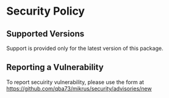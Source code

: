# Security Policy

## Supported Versions

Support is provided only for the latest version of this package.

## Reporting a Vulnerability

To report secuirity vulnerability, please use the form at <https://github.com/qba73/mikrus/security/advisories/new>
